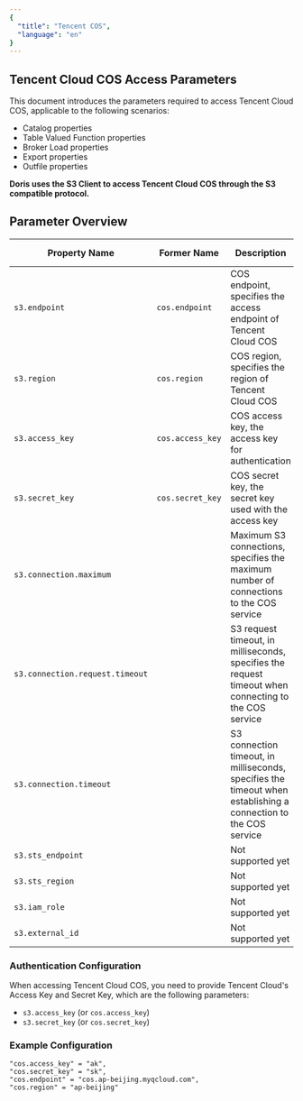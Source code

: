 ```yaml
---
{
  "title": "Tencent COS",
  "language": "en"
}
---
```


<!--
Licensed to the Apache Software Foundation (ASF) under one
or more contributor license agreements.  See the NOTICE file
distributed with this work for additional information
regarding copyright ownership.  The ASF licenses this file
to you under the Apache License, Version 2.0 (the
"License"); you may not use this file except in compliance
with the License.  You may obtain a copy of the License at

  http://www.apache.org/licenses/LICENSE-2.0

Unless required by applicable law or agreed to in writing,
software distributed under the License is distributed on an
"AS IS" BASIS, WITHOUT WARRANTIES OR CONDITIONS OF ANY
KIND, either express or implied.  See the License for the
specific language governing permissions and limitations
under the License.
-->

## Tencent Cloud COS Access Parameters

This document introduces the parameters required to access Tencent Cloud COS, applicable to the following scenarios:

- Catalog properties
- Table Valued Function properties
- Broker Load properties
- Export properties
- Outfile properties

**Doris uses the S3 Client to access Tencent Cloud COS through the S3 compatible protocol.**

## Parameter Overview

| Property Name                     | Former Name      | Description                                | Default Value | Required |
|-----------------------------------|------------------|--------------------------------------------|---------------|----------|
| `s3.endpoint`                     | `cos.endpoint`   | COS endpoint, specifies the access endpoint of Tencent Cloud COS |               | Yes      |
| `s3.region`                       | `cos.region`     | COS region, specifies the region of Tencent Cloud COS |               | No       |
| `s3.access_key`                   | `cos.access_key` | COS access key, the access key for authentication |               | Yes      |
| `s3.secret_key`                   | `cos.secret_key` | COS secret key, the secret key used with the access key |               | Yes      |
| `s3.connection.maximum`           |                  | Maximum S3 connections, specifies the maximum number of connections to the COS service | `50`          | No       |
| `s3.connection.request.timeout`   |                  | S3 request timeout, in milliseconds, specifies the request timeout when connecting to the COS service | `3000`        | No       |
| `s3.connection.timeout`           |                  | S3 connection timeout, in milliseconds, specifies the timeout when establishing a connection to the COS service | `1000`        | No       |
| `s3.sts_endpoint`                 |                  | Not supported yet                           |               | No       |
| `s3.sts_region`                   |                  | Not supported yet                           |               | No       |
| `s3.iam_role`                     |                  | Not supported yet                           |               | No       |
| `s3.external_id`                  |                  | Not supported yet                           |               | No       |

### Authentication Configuration

When accessing Tencent Cloud COS, you need to provide Tencent Cloud's Access Key and Secret Key, which are the following parameters:

- `s3.access_key` (or `cos.access_key`)
- `s3.secret_key` (or `cos.secret_key`)

### Example Configuration

```plaintext
"cos.access_key" = "ak",
"cos.secret_key" = "sk",
"cos.endpoint" = "cos.ap-beijing.myqcloud.com",
"cos.region" = "ap-beijing"
```

